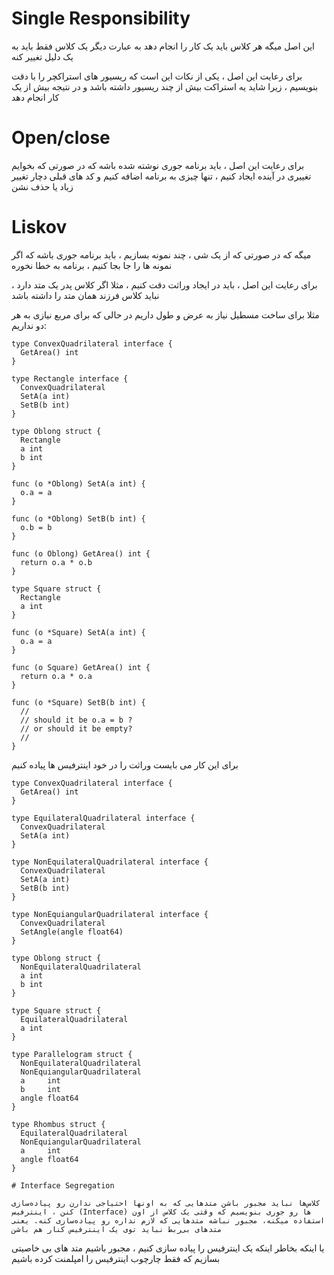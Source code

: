

# Single Responsibility

این اصل میگه هر کلاس باید یک کار را انجام دهد به عبارت دیگر یک کلاس فقط باید به یک دلیل تغییر کنه

برای رعایت این اصل ، یکی از نکات این است که ریسیور های استراکچر را با دقت بنویسیم ، زیرا شاید یه استراکت بیش از چند ریسیور داشته باشد و در نتیجه بیش از یک کار انجام دهد


# Open/close

برای رعایت این اصل ، باید برنامه جوری نوشته شده باشه که در صورتی که بخوایم تغییری در آینده ایجاد کنیم ، تنها چیزی به برنامه اضافه کنیم و کد های قبلی دچار تغییر زیاد یا حذف نشن



# Liskov

میگه که در صورتی که از یک شی ، چند نمونه بسازیم ، باید برنامه جوری باشه که اگر نمونه ها را جا بجا کنیم ، برنامه به خطا نخوره


برای رعایت این اصل ، باید در ایجاد وراثت دقت کنیم ، مثلا اگر کلاس پدر یک متد دارد ، نباید کلاس فرزند همان متد را داشته باشد 


مثلا برای ساخت مسطیل نیاز به عرض و طول داریم در حالی که برای مربع نیازی به هر دو نداریم: 



    type ConvexQuadrilateral interface {
      GetArea() int
    }

    type Rectangle interface {
      ConvexQuadrilateral
      SetA(a int)
      SetB(b int)
    }

    type Oblong struct {
      Rectangle
      a int
      b int
    }

    func (o *Oblong) SetA(a int) {
      o.a = a
    }

    func (o *Oblong) SetB(b int) {
      o.b = b
    }

    func (o Oblong) GetArea() int {
      return o.a * o.b
    }

    type Square struct {
      Rectangle
      a int
    }

    func (o *Square) SetA(a int) {
      o.a = a
    }

    func (o Square) GetArea() int {
      return o.a * o.a
    }

    func (o *Square) SetB(b int) {
      //
      // should it be o.a = b ?
      // or should it be empty?
      //
    }

برای این کار می بایست وراثت را در خود اینترفیس ها پیاده کنیم

    type ConvexQuadrilateral interface {
      GetArea() int
    }

    type EquilateralQuadrilateral interface {
      ConvexQuadrilateral
      SetA(a int)
    }

    type NonEquilateralQuadrilateral interface {
      ConvexQuadrilateral
      SetA(a int)
      SetB(b int)
    }

    type NonEquiangularQuadrilateral interface {
      ConvexQuadrilateral
      SetAngle(angle float64)
    }

    type Oblong struct {
      NonEquilateralQuadrilateral
      a int
      b int
    }

    type Square struct {
      EquilateralQuadrilateral
      a int
    }

    type Parallelogram struct {
      NonEquilateralQuadrilateral
      NonEquiangularQuadrilateral
      a     int
      b     int
      angle float64
    }

    type Rhombus struct {
      EquilateralQuadrilateral
      NonEquiangularQuadrilateral
      a     int
      angle float64
    }
    
    # Interface Segregation
    
    کلاس‌ها نباید مجبور باشن متدهایی که به اونها احتیاجی ندارن رو پیاده‌سازی کنن ، اینترفیس (Interface) ها رو جوری بنویسیم که وقتی یک کلاس از اون استفاده میکنه، مجبور نباشه متدهایی که لازم نداره رو پیاده‌سازی کنه. یعنی متدهای بی‌ربط نباید توی یک اینترفیس کنار هم باشن 
    
یا اینکه بخاطر اینکه یک اینترفیس را پیاده سازی کنیم ، مجبور باشیم متد های بی خاصیتی بسازیم که فقط چارچوب اینترفیس را امپلمنت کرده باشیم

